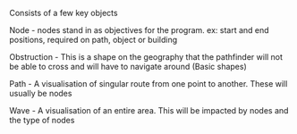 Consists of a few key objects

Node - nodes stand in as objectives for the program. ex: start and end positions, required on path, object or building

Obstruction - This is a shape on the geography that the pathfinder will not be able to cross and will have to navigate around (Basic shapes)

Path - A visualisation of singular route from one point to another. These will usually be nodes

Wave - A visualisation of an entire area. This will be impacted by nodes and the type of nodes